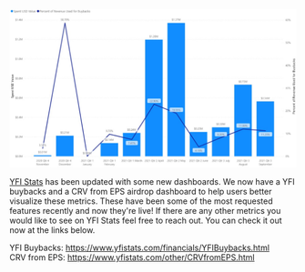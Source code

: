 ![](1.jpg) </br>

[YFI Stats](https://www.yfistats.com/) has been updated with some new dashboards. We now have a YFI buybacks and a CRV from EPS airdrop dashboard to help users better visualize these metrics. These have been some of the most requested features recently and now they're live! If there are any other metrics you would like to see on YFI Stats feel free to reach out. You can check it out now at the links below.

YFI Buybacks: https://www.yfistats.com/financials/YFIBuybacks.html </br>
CRV from EPS: https://www.yfistats.com/other/CRVfromEPS.html

